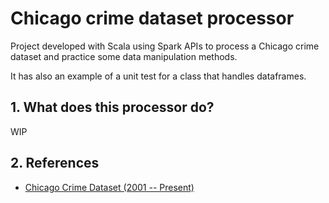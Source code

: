 # Chicago crime dataset processor

Project developed with Scala using Spark APIs to process a Chicago crime dataset and practice some data manipulation methods.

It has also an example of a unit test for a class that handles dataframes.

## 1. What does this processor do?

WIP

## 2. References

- [Chicago Crime Dataset (2001 -- Present)](https://www.kaggle.com/datasets/nathaniellybrand/chicago-crime-dataset-2001-present?rvi=1)